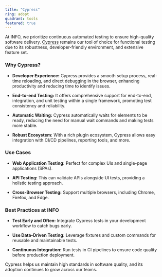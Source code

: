 ```yaml
---
title: "Cypress"
ring: adopt
quadrant: tools
featured: true
---
```


At INFO, we prioritize continuous automated testing to ensure high-quality software delivery. [Cypress](https://www.cypress.io/) remains our tool of choice for functional testing due to its robustness, developer-friendly environment, and extensive feature set.



### Why Cypress?

- **Developer Experience:** Cypress provides a smooth setup process, real-time reloading, and direct debugging in the browser, enhancing productivity and reducing time to identify issues.

- **End-to-end Testing:** It offers comprehensive support for end-to-end, integration, and unit testing within a single framework, promoting test consistency and reliability.

- **Automatic Waiting:** Cypress automatically waits for elements to be ready, reducing the need for manual wait commands and making tests more stable.

- **Robust Ecosystem:** With a rich plugin ecosystem, Cypress allows easy integration with CI/CD pipelines, reporting tools, and more.



### Use Cases

- **Web Application Testing:** Perfect for complex UIs and single-page applications (SPAs).

- **API Testing:** This can validate APIs alongside UI tests, providing a holistic testing approach.

- **Cross-Browser Testing:** Support multiple browsers, including Chrome, Firefox, and Edge.



### Best Practices at INFO

- **Test Early and Often:** Integrate Cypress tests in your development workflow to catch bugs early.

- **Use Data-Driven Testing:** Leverage fixtures and custom commands for reusable and maintainable tests.

- **Continuous Integration:** Run tests in CI pipelines to ensure code quality before production deployment.



Cypress helps us maintain high standards in software quality, and its adoption continues to grow across our teams.
